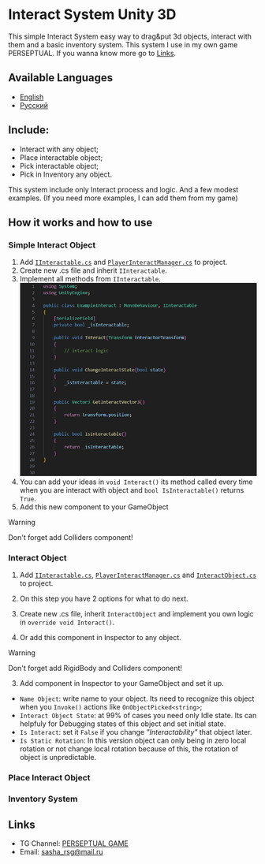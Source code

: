 # Interact System Unity 3D

This simple Interact System easy way to drag&amp;put 3d objects, interact with them and a basic inventory system.
This system I use in my own game PERSEPTUAL. If you wanna know more go to [Links](#links).

## Available Languages
- [English](README.md)
- [Русский](README.ru.md)

## Include:
  - Interact with any object;
  - Place interactable object;
  - Pick interactable object;
  - Pick in Inventory any object.

This system include only Interact process and logic. And a few modest examples. (If you need more examples, I can add them from my game)

## How it works and how to use
### Simple Interact Object
1. Add [`IInteractable.cs`](/Scripts/Interact%20System/IInteractable.cs) and [`PlayerInteractManager.cs`](/Scripts/Interact%20System/PlayerInteractManager.cs) to project.
2. Create new .cs file and inherit `IInteractable`.
3. Implement all methods from `IInteractable`.  
   ![Example file Interact implement](/screenshots/interact%20example.png)
4. You can add your ideas in `void Interact()` its method called every time when you are interact with object and `bool IsInteractable()` returns `True`.
5. Add this new component to your GameObject
  > [!WARNING]
  > Don't forget add Colliders component!

### Interact Object
1. Add [`IInteractable.cs`](/Scripts/Interact%20System/IInteractable.cs), [`PlayerInteractManager.cs`](/Scripts/Interact%20System/PlayerInteractManager.cs) and [`InteractObject.cs`](/Scripts/Interact%20System/InteractObject.cs) to project.

3. On this step you have 2 options for what to do next.

  1. Create new .cs file, inherit `InteractObject` and implement you own logic in `override void Interact()`.
  2. Or add this component in Inspector to any object.
  > [!WARNING]
  > Don't forget add RigidBody and Colliders component!

3. Add component in Inspector to your GameObject and set it up.

  - `Name Object`: write name to your object. Its need to recognize this object when you `Invoke()` actions like `OnObjectPicked<string>`;
  - `Interact Object State`: at 99% of cases you need only Idle state. Its can helpfuly for Debugging states of this object and set initial state.
  - `Is Interact`: set it `False` if you change _"Interactability"_ that object later.
  - `Is Static Rotation`: In this version object can only being in zero local rotation or not change local rotation because of this, the rotation of object is unpredictable.


### Place Interact Object

### Inventory System

## Links
- TG Channel: [PERSEPTUAL GAME](https://t.me/nightmareunderpantsarts)
- Email: sasha_rsg@mail.ru

